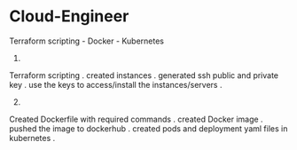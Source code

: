 # Cloud-Engineer
Terraform scripting - Docker - Kubernetes

1) 
Terraform scripting .
created instances .
generated ssh public and private key .
use the keys to access/install the instances/servers .

2)

Created Dockerfile with required commands .
created Docker image  .
pushed the image to dockerhub .
created pods and deployment yaml files in kubernetes .
